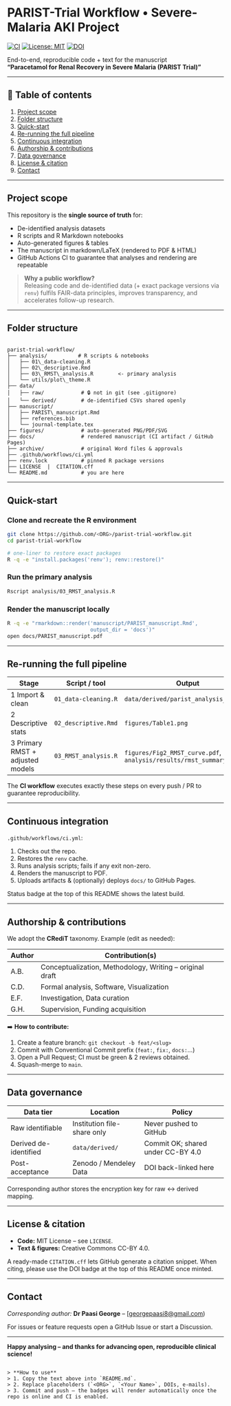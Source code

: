 # PARIST-Trial Workflow • Severe-Malaria AKI Project
[![CI](https://github.com/<ORG>/parist-trial-workflow/actions/workflows/ci.yml/badge.svg)](https://github.com/<ORG>/parist-trial-workflow/actions/workflows/ci.yml)
[![License: MIT](https://img.shields.io/badge/License-MIT-blue.svg)](LICENSE)
[![DOI](https://zenodo.org/badge/<PLACEHOLDER>.svg)](https://doi.org/<PLACEHOLDER>)

End-to-end, reproducible code + text for the manuscript  
**“Paracetamol for Renal Recovery in Severe Malaria (PARIST Trial)”**

---

## 📑 Table of contents
1. [Project scope](#project-scope)  
2. [Folder structure](#folder-structure)  
3. [Quick-start](#quick-start)  
4. [Re-running the full pipeline](#pipeline)  
5. [Continuous integration](#ci)  
6. [Authorship & contributions](#contributions)  
7. [Data governance](#data-governance)  
8. [License & citation](#license--citation)  
9. [Contact](#contact)

---

## Project scope
This repository is the **single source of truth** for:

* De-identified analysis datasets  
* R scripts and R Markdown notebooks  
* Auto-generated figures & tables  
* The manuscript in markdown/LaTeX (rendered to PDF & HTML)  
* GitHub Actions CI to guarantee that analyses and rendering are repeatable

> **Why a public workflow?**  
> Releasing code and de-identified data (+ exact package versions via `renv`) fulfils FAIR-data principles, improves transparency, and accelerates follow-up research.

---

## Folder structure
```

parist-trial-workflow/
├── analysis/          # R scripts & notebooks
│   ├── 01\_data-cleaning.R
│   ├── 02\_descriptive.Rmd
│   ├── 03\_RMST\_analysis.R        <- primary analysis
│   └── utils/plot\_theme.R
├── data/
│   ├── raw/            # 🔒 not in git (see .gitignore)
│   └── derived/        # de-identified CSVs shared openly
├── manuscript/
│   ├── PARIST\_manuscript.Rmd
│   ├── references.bib
│   └── journal-template.tex
├── figures/            # auto-generated PNG/PDF/SVG
├── docs/               # rendered manuscript (CI artifact / GitHub Pages)
├── archive/            # original Word files & approvals
├── .github/workflows/ci.yml
├── renv.lock           # pinned R package versions
├── LICENSE  |  CITATION.cff
└── README.md           # you are here

````

---

## Quick-start
### Clone and recreate the R environment
```bash
git clone https://github.com/<ORG>/parist-trial-workflow.git
cd parist-trial-workflow

# one-liner to restore exact packages
R -q -e "install.packages('renv'); renv::restore()"
````

### Run the primary analysis

```bash
Rscript analysis/03_RMST_analysis.R
```

### Render the manuscript locally

```bash
R -q -e "rmarkdown::render('manuscript/PARIST_manuscript.Rmd',
                           output_dir = 'docs')"
open docs/PARIST_manuscript.pdf
```

---

<a name="pipeline"></a>

## Re-running the full pipeline

| Stage                             | Script / tool         | Output                                                             |
| --------------------------------- | --------------------- | ------------------------------------------------------------------ |
| 1  Import & clean                 | `01_data-cleaning.R`  | `data/derived/parist_analysis_set.csv`                             |
| 2  Descriptive stats              | `02_descriptive.Rmd`  | `figures/Table1.png`                                               |
| 3  Primary RMST + adjusted models | `03_RMST_analysis.R`  | `figures/Fig2_RMST_curve.pdf`, `analysis/results/rmst_summary.csv` |

The **CI workflow** executes exactly these steps on every push / PR to guarantee reproducibility.

---

<a name="ci"></a>

## Continuous integration

`.github/workflows/ci.yml`:

1. Checks out the repo.
2. Restores the `renv` cache.
3. Runs analysis scripts; fails if any exit non-zero.
4. Renders the manuscript to PDF.
5. Uploads artifacts & (optionally) deploys `docs/` to GitHub Pages.

Status badge at the top of this README shows the latest build.

---

<a name="contributions"></a>

## Authorship & contributions

We adopt the **CRediT** taxonomy.
Example (edit as needed):

| Author | Contribution(s)                                          |
| ------ | -------------------------------------------------------- |
| A.B.   | Conceptualization, Methodology, Writing – original draft |
| C.D.   | Formal analysis, Software, Visualization                 |
| E.F.   | Investigation, Data curation                             |
| G.H.   | Supervision, Funding acquisition                         |

➡️ **How to contribute:**

1. Create a feature branch: `git checkout -b feat/<slug>`
2. Commit with Conventional Commit prefix (`feat:`, `fix:`, `docs:`…)
3. Open a Pull Request; CI must be green & 2 reviews obtained.
4. Squash-merge to `main`.

---

<a name="data-governance"></a>

## Data governance

| Data tier             | Location                    | Policy                            |
| --------------------- | --------------------------- | --------------------------------- |
| Raw identifiable      | Institution file-share only | Never pushed to GitHub            |
| Derived de-identified | `data/derived/`             | Commit OK; shared under CC-BY 4.0 |
| Post-acceptance       | Zenodo / Mendeley Data      | DOI back-linked here              |

Corresponding author stores the encryption key for raw ↔︎ derived mapping.

---

<a name="license--citation"></a>

## License & citation

* **Code:** MIT License – see `LICENSE`.
* **Text & figures:** Creative Commons CC-BY 4.0.

A ready-made `CITATION.cff` lets GitHub generate a citation snippet.
When citing, please use the DOI badge at the top of this README once minted.

---

<a name="contact"></a>

## Contact

*Corresponding author:*
**Dr Paasi George** – [georgepaasi8@gmail.com)

For issues or feature requests open a GitHub Issue or start a Discussion.

---

**Happy analysing – and thanks for advancing open, reproducible clinical science!**

```

> **How to use**  
> 1. Copy the text above into `README.md`.  
> 2. Replace placeholders (`<ORG>`, `<Your Name>`, DOIs, e-mails).  
> 3. Commit and push – the badges will render automatically once the repo is online and CI is enabled.
```
